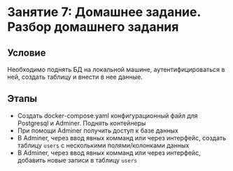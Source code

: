 # Занятие 7: Домашнее задание. Разбор домашнего задания

## Условие
Необходимо поднять БД на локальной машине, аутентифицироваться в ней, создать таблицу и внести в нее данные.

## Этапы
- Создать docker-compose.yaml конфигурационный файл для Postgresql и Adminer. Поднять контейнеры
- При помощи Adminer получить доступ к базе данных
- В Adminer, через ввод явных комманд или через интерфейс, создать таблицу `users` с несколькими полями/колонками данных
- В Adminer, через ввод явных комманд или через интерфейс, добавить новые записи в таблицу `users`